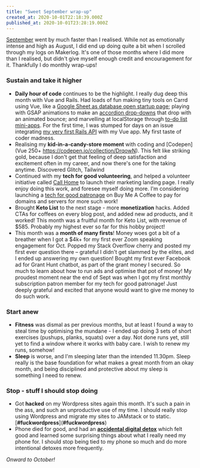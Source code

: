 ```yaml
---
title: "Sweet September wrap-up"
created_at: 2020-10-01T22:18:39.000Z
published_at: 2020-10-01T23:28:19.000Z
---
```

[September](https://writelier.com/sweet-september-446395f4e5c1677437) went by much faster than I realised. While not as emotionally intense and high as August, I did end up doing quite a bit when I scrolled through my logs on Makerlog. It's one of those months where I did more than I realised, but didn't give myself enough credit and encouragement for it. Thankfully I do monthly wrap-ups!

### **Sustain and take it higher**

*   **Daily hour of code** continues to be the highlight. I really dug deep this month with Vue and Rails. Had loads of fun making tiny tools on Carrd using Vue, like a [Google Sheet as database open startup page](https://openstartup.carrd.co/); playing with GSAP animations to make an [accordion drop-downs](https://animatedaccordionfaqs.carrd.co/) that drop with an animated bounce; and marvelling at localStorage through [to-do list mini-apps](https://throwaway-todolist-2.carrd.co/). For the first time, I was stumped for days on an issue integrating [my very first Rails API](https://github.com/jasonleow/todolist-restapi) with my Vue app. My first taste of coder madness. 
*   Realising my **kid-in-a-candy-store moment** with coding and [Codepen](Vue 250+ https://codepen.io/collection/DrqowN). This felt like striking gold, because I don't get that feeling of deep satisfaction and excitement often in my career, and now there's one for the taking anytime. Discovered Glitch, Tailwind
*   Continued with my **tech for good volunteering**, and helped a volunteer initiative called [Call Home](https://callhome.sg) to launch their marketing landing page. I really enjoy doing this work, and foresee myself doing more. I'm considering launching a [tech for good patronage](https://writelier.com/social-impact-patronage-039c83ba-8f8f-4670-b955-b3d9ad31546c) on Buy Me A Coffee to pay for domains and servers for more such work! 
*   Brought **Keto List** to the next stage - more **monetization** hacks. Added CTAs for coffees on every blog post, and added new ad products, and it worked! This month was a fruitful month for Keto List, with revenue of $585. Probably my highest ever so far for this hobby project!
*   This month was a **month of many firsts**! Money woes got a bit of a breather when I got a $4k+ for my first ever Zoom speaking engagement for Oct. Popped my Stack Overflow cherry and posted my first ever question there – grateful I didn't get slammed by the elites, and I ended up answering my own question! Bought my first ever Facebook ad for Grant Hunt chatbot, as part of the grant money I secured. So much to learn about how to run ads and optimise that pot of money! My proudest moment near the end of Sept was when I got my first monthly subscription patron member for my tech for good patronage! Just deeply grateful and excited that anyone would want to give me money to do such work.

### **Start anew**

*   **Fitness** was dismal as per previous months, but at least I found a way to steal time by optimising the mundane - I ended up doing 3 sets of short exercises (pushups, planks, squats) over a day. Not done runs yet, still yet to find a window where it works with baby care. I wish to renew my runs, somehow!
*   **Sleep** is worse, and I'm sleeping later than the intended 11.30pm. Sleep really is the base foundation for what makes a great month from an okay month, and being disciplined and protective about my sleep is something I need to renew.

### **Stop - stuff I should stop doing**

*   Got **hacked** on my Wordpress sites again this month. It's such a pain in the ass, and such an unproductive use of my time. I should really stop using Wordpress and migrate my sites to JAMstack or to static. [**#fuckwordpress**](<strong>#fuckwordpress</strong>)
*   Phone died for good, and had an [**accidental digital detox**](https://writelier.com/accidental-digital-detox-57c95471-0793-4f61-a497-1529cede366a) which felt good and learned some surprising things about what I really need my phone for. I should stop being tied to my phone so much and do more intentional detoxes more frequently.

_Onward to October!_
